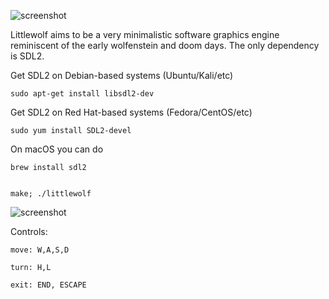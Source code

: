 ![screenshot](scrots/logo.PNG)

Littlewolf aims to be a very minimalistic software graphics
engine reminiscent of the early wolfenstein and doom days.
The only dependency is SDL2.

Get SDL2 on Debian-based systems (Ubuntu/Kali/etc)
    
    sudo apt-get install libsdl2-dev
    
Get SDL2 on Red Hat-based systems (Fedora/CentOS/etc)

    sudo yum install SDL2-devel
    
On macOS you can do

    brew install sdl2

    
    make; ./littlewolf

![screenshot](scrots/2017-12-12-012113_500x500_scrot.png)

Controls:

    move: W,A,S,D

    turn: H,L

    exit: END, ESCAPE
